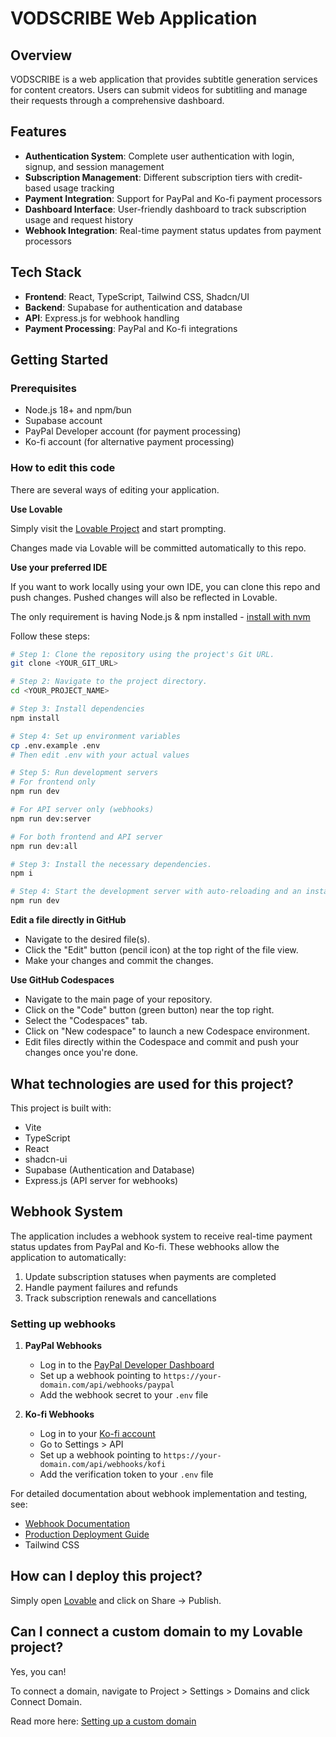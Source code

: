 # VODSCRIBE Web Application

## Overview

VODSCRIBE is a web application that provides subtitle generation services for content creators. Users can submit videos for subtitling and manage their requests through a comprehensive dashboard.

## Features

- **Authentication System**: Complete user authentication with login, signup, and session management
- **Subscription Management**: Different subscription tiers with credit-based usage tracking
- **Payment Integration**: Support for PayPal and Ko-fi payment processors
- **Dashboard Interface**: User-friendly dashboard to track subscription usage and request history
- **Webhook Integration**: Real-time payment status updates from payment processors

## Tech Stack

- **Frontend**: React, TypeScript, Tailwind CSS, Shadcn/UI
- **Backend**: Supabase for authentication and database
- **API**: Express.js for webhook handling
- **Payment Processing**: PayPal and Ko-fi integrations

## Getting Started

### Prerequisites

- Node.js 18+ and npm/bun
- Supabase account
- PayPal Developer account (for payment processing)
- Ko-fi account (for alternative payment processing)

### How to edit this code

There are several ways of editing your application.

**Use Lovable**

Simply visit the [Lovable Project](https://lovable.dev/projects/e977fe36-3553-4b60-af25-ac980f45d099) and start prompting.

Changes made via Lovable will be committed automatically to this repo.

**Use your preferred IDE**

If you want to work locally using your own IDE, you can clone this repo and push changes. Pushed changes will also be reflected in Lovable.

The only requirement is having Node.js & npm installed - [install with nvm](https://github.com/nvm-sh/nvm#installing-and-updating)

Follow these steps:

```sh
# Step 1: Clone the repository using the project's Git URL.
git clone <YOUR_GIT_URL>

# Step 2: Navigate to the project directory.
cd <YOUR_PROJECT_NAME>

# Step 3: Install dependencies
npm install

# Step 4: Set up environment variables
cp .env.example .env
# Then edit .env with your actual values

# Step 5: Run development servers
# For frontend only
npm run dev

# For API server only (webhooks)
npm run dev:server

# For both frontend and API server
npm run dev:all

# Step 3: Install the necessary dependencies.
npm i

# Step 4: Start the development server with auto-reloading and an instant preview.
npm run dev
```

**Edit a file directly in GitHub**

- Navigate to the desired file(s).
- Click the "Edit" button (pencil icon) at the top right of the file view.
- Make your changes and commit the changes.

**Use GitHub Codespaces**

- Navigate to the main page of your repository.
- Click on the "Code" button (green button) near the top right.
- Select the "Codespaces" tab.
- Click on "New codespace" to launch a new Codespace environment.
- Edit files directly within the Codespace and commit and push your changes once you're done.

## What technologies are used for this project?

This project is built with:

- Vite
- TypeScript
- React
- shadcn-ui
- Supabase (Authentication and Database)
- Express.js (API server for webhooks)

## Webhook System

The application includes a webhook system to receive real-time payment status updates from PayPal and Ko-fi. These webhooks allow the application to automatically:

1. Update subscription statuses when payments are completed
2. Handle payment failures and refunds
3. Track subscription renewals and cancellations

### Setting up webhooks

1. **PayPal Webhooks**
   - Log in to the [PayPal Developer Dashboard](https://developer.paypal.com/dashboard/)
   - Set up a webhook pointing to `https://your-domain.com/api/webhooks/paypal`
   - Add the webhook secret to your `.env` file

2. **Ko-fi Webhooks**
   - Log in to your [Ko-fi account](https://ko-fi.com)
   - Go to Settings > API
   - Set up a webhook pointing to `https://your-domain.com/api/webhooks/kofi`
   - Add the verification token to your `.env` file

For detailed documentation about webhook implementation and testing, see:
- [Webhook Documentation](./docs/WEBHOOKS.md)
- [Production Deployment Guide](./docs/WEBHOOK-DEPLOYMENT.md)
- Tailwind CSS

## How can I deploy this project?

Simply open [Lovable](https://lovable.dev/projects/e977fe36-3553-4b60-af25-ac980f45d099) and click on Share -> Publish.

## Can I connect a custom domain to my Lovable project?

Yes, you can!

To connect a domain, navigate to Project > Settings > Domains and click Connect Domain.

Read more here: [Setting up a custom domain](https://docs.lovable.dev/tips-tricks/custom-domain#step-by-step-guide)
